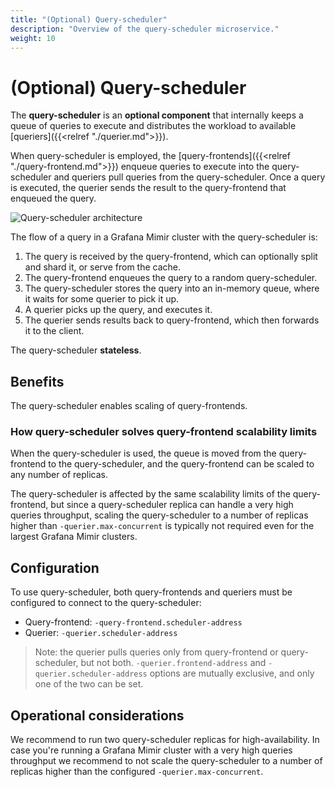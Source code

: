 ```yaml
---
title: "(Optional) Query-scheduler"
description: "Overview of the query-scheduler microservice."
weight: 10
---
```


# (Optional) Query-scheduler

The **query-scheduler** is an **optional component** that internally keeps a queue of queries to execute and distributes the workload to available [queriers]({{<relref "./querier.md">}}).

When query-scheduler is employed, the [query-frontends]({{<relref "./query-frontend.md">}}) enqueue queries to execute into the query-scheduler and queriers pull queries from the query-scheduler. Once a query is executed, the querier sends the result to the query-frontend that enqueued the query.

![Query-scheduler architecture](../../images/query-scheduler-architecture.png)

[//]: # "Diagram source at https://docs.google.com/presentation/d/1bHp8_zcoWCYoNU2AhO2lSagQyuIrghkCncViSqn14cU/edit"

The flow of a query in a Grafana Mimir cluster with the query-scheduler is:

1. The query is received by the query-frontend, which can optionally split and shard it, or serve from the cache.
2. The query-frontend enqueues the query to a random query-scheduler.
3. The query-scheduler stores the query into an in-memory queue, where it waits for some querier to pick it up.
4. A querier picks up the query, and executes it.
5. The querier sends results back to query-frontend, which then forwards it to the client.

The query-scheduler **stateless**.

## Benefits

The query-scheduler enables scaling of query-frontends.

### How query-scheduler solves query-frontend scalability limits

When the query-scheduler is used, the queue is moved from the query-frontend to the query-scheduler, and the query-frontend can be scaled to any number of replicas.

The query-scheduler is affected by the same scalability limits of the query-frontend, but since a query-scheduler replica can handle a very high queries throughput, scaling the query-scheduler to a number of replicas higher than `-querier.max-concurrent` is typically not required even for the largest Grafana Mimir clusters.

## Configuration

To use query-scheduler, both query-frontends and queriers must be configured to connect to the query-scheduler:

- Query-frontend: `-query-frontend.scheduler-address`
- Querier: `-querier.scheduler-address`

> Note: the querier pulls queries only from query-frontend or query-scheduler, but not both. `-querier.frontend-address` and `-querier.scheduler-address` options are mutually exclusive, and only one of the two can be set.

## Operational considerations

We recommend to run two query-scheduler replicas for high-availability.
In case you're running a Grafana Mimir cluster with a very high queries throughput we recommend to not scale the query-scheduler to a number of replicas higher than the configured `-querier.max-concurrent`.
